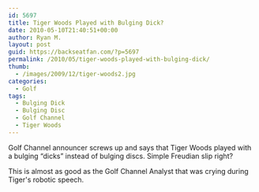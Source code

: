 ```yaml
---
id: 5697
title: Tiger Woods Played with Bulging Dick?
date: 2010-05-10T21:40:51+00:00
author: Ryan M.
layout: post
guid: https://backseatfan.com/?p=5697
permalink: /2010/05/tiger-woods-played-with-bulging-dick/
thumb:
  - /images/2009/12/tiger-woods2.jpg
categories:
  - Golf
tags:
  - Bulging Dick
  - Bulging Disc
  - Golf Channel
  - Tiger Woods
---
```


<div class="entry">
  <p>
    Golf Channel announcer screws up and says that Tiger Woods played with a bulging &#8220;dicks&#8221; instead of bulging discs. Simple Freudian slip right?
  </p>

  <p>
  </p>

  <p>
    This is almost as good as the Golf Channel Analyst that was crying during Tiger's robotic speech.
  </p>
</div>

